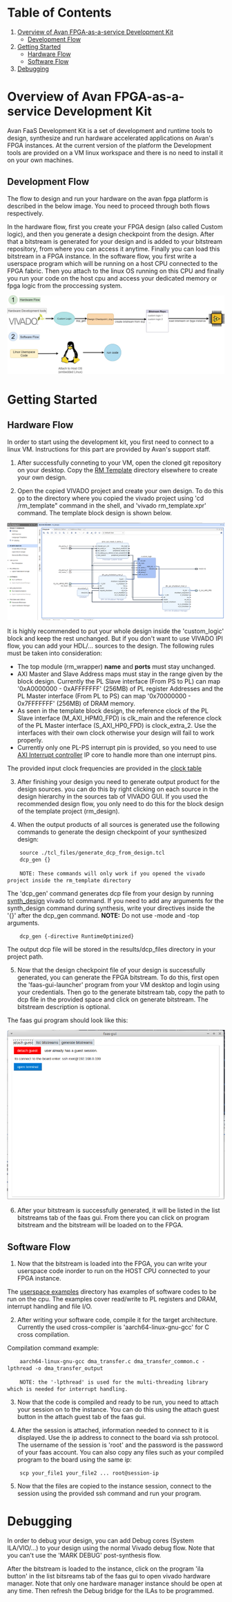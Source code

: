 # Table of Contents
1. [Overview of Avan FPGA-as-a-service Development Kit](#overview-of-avan-fpga-as-a-service-development-kit)
    - [Development Flow](#development-flow)
2. [Getting Started](#getting-started)
    - [Hardware Flow](#hardware-flow)
    - [Software Flow](#software-flow)
3. [Debugging](#debugging)


# Overview of Avan FPGA-as-a-service Development Kit

Avan FaaS Development Kit is a set of development and runtime tools to design, synthesize and run hardware accelerated applications on Avan's FPGA instances. At the current version of the platform the Development tools are provided on a VM linux workspace and there is no need to install it on your own machines.

## Development Flow
The flow to design and run your hardware on the avan fpga platform is described in the below image. You need to proceed through both flows respectively.


In the hardware flow, first you create your FPGA design (also called Custom logic), and then you generate a design checkpoint from the design. After that a bitstream is generated for your design and is added to your bitstream repository, from where you can access it anytime. Finally you can load this bitstream in a FPGA instance.
In the software flow, you first write a userspace program which will be running on a host CPU connected to the FPGA fabric. Then you attach to the linux OS running on this CPU and finally you run your code on the host cpu and access your dedicated memory or fpga logic from the proccessing system.

![Alt text](readme/design_flow.jpg)


# Getting Started
## Hardware Flow
In order to start using the development kit, you first need to connect to a linux VM. Instructions for this part are provided by Avan's support staff.
1. After successfully conneting to your VM, open the cloned git repository on your desktop. Copy the [RM Template](hardware/vivado/rm_template) directory elsewhere to create your own design. 

2. Open the copied VIVADO project and create your own design. To do this go to the directory where you copied the vivado project using 'cd <path to project>/rm_template" command in the shell, and 'vivado rm_template.xpr' command. The template block design is shown below.

![Alt text](readme/block_design.jpg)

It is highly recommended to put your whole design inside the 'custom_logic' block and keep the rest unchanged. But if you don't want to use VIVADO IPI flow, you can add your HDL/... sources to the design.
 The following rules must be taken into consideration:
* The top module (rm_wrapper) **name** and **ports** must stay unchanged.
* AXI Master and Slave Address maps must stay in the range given by the block design. Currently the PL Slave interface (From PS to PL) can map '0xA0000000 - 0xAFFFFFFF' (256MB) of PL register Addresses and the PL Master interface (From PL to PS) can map '0x70000000 - 0x7FFFFFFF' (256MB) of DRAM memory.
* As seen in the template block design, the reference clock of the PL Slave interface (M_AXI_HPM0_FPD) is clk_main and the reference clock of the PL Master interface (S_AXI_HP0_FPD) is clock_extra_2. Use the interfaces with their own clock otherwise your design will fail to work properly.
* Currently only one PL-PS interrupt pin is provided, so you need to use [AXI Interrupt controller](https://www.xilinx.com/support/documentation/ip_documentation/axi_intc/v4_1/pg099-axi-intc.pdf) IP core to handle more than one interrupt pins.

The provided input clock frequencies are provided in the [clock table](readme/clock_recipes.csv)

3. After finishing your design you need to generate output product for the design sources. you can do this by right clicking on each source in the design hierarchy in the sources tab of VIVADO GUI. If you used the recommended design flow, you only need to do this for the block design of the template project (rm_design).

4. When the output products of all sources is generated use the following commands to generate the design checkpoint of your synthesized design:
```
    source ./tcl_files/generate_dcp_from_design.tcl
    dcp_gen {}

    NOTE: These commands will only work if you opened the vivado project inside the rm_template directory
```
The 'dcp_gen' command generates dcp file from your design by running [synth_design](https://www.xilinx.com/support/documentation/sw_manuals/xilinx2019_2/ug835-vivado-tcl-commands.pdf#page=1700) vivado tcl command. If you need to add any arguments for the synth_design command during synthesis, write your directives inside the '{}' after the dcp_gen command.
    **NOTE:** Do not use -mode and -top arguments.
```
    dcp_gen {-directive RuntimeOptimized}
```

The output dcp file will be stored in the results/dcp_files directory in your project path.

5. Now that the design checkpoint file of your design is successfully generated, you can generate the FPGA bitstream. To do this, first open the 'faas-gui-launcher' program from your VM desktop and login using your credentials. Then go to the generate bitstream tab, copy the path to dcp file in the provided space and click on generate bitstream. The bitstream description is optional.

The faas gui program should look like this:
 
![Alt text](readme/faas-gui.jpg)

6. After your bitstream is successfully generated, it will be listed in the list bitstreams tab of the faas gui. From there you can click on program bitstream and the bitstream will be loaded on to the FPGA.

## Software Flow

1. Now that the bitstream is loaded into the FPGA, you can write your userspace code inorder to run on the HOST CPU connected to your FPGA instance.

The [userspace examples](software/userspace_examples) directory has examples of software codes to be run on the cpu. The examples cover read/write to PL registers and DRAM, interrupt handling and file I/O.

2. After writing your software code, compile it for the target architecture. Currently the used cross-compiler is 'aarch64-linux-gnu-gcc' for C cross compilation.

Compilation command example:
```
    aarch64-linux-gnu-gcc dma_transfer.c dma_transfer_common.c -lpthread -o dma_transfer_output

    NOTE: the '-lpthread' is used for the multi-threading library which is needed for interrupt handling.
```

3. Now that the code is compiled and ready to be run, you need to attach your session on to the instance. You can do this using the attach guest button in the attach guest tab of the faas gui.

4. After the session is attached, information needed to connect to it is displayed. Use the ip address to connect to the board via ssh protocol. The username of the session is 'root' and the password is the password of your faas account. You can also copy any files such as your compiled program to the board using the same ip:
```
    scp your_file1 your_file2 ... root@session-ip 
```

5. Now that the files are copied to the instance session, connect to the session using the provided ssh command and run your program.

# Debugging

In order to debug your design, you can add Debug cores (System ILA/VIO/...) to your design using the normal Vivado debug flow. Note that you can't use the 'MARK DEBUG' post-synthesis flow.

After the bitstream is loaded to the instance, click on the program 'ila button' in the list bitsreams tab of the faas gui to open vivado hardware manager. Note that only one hardware manager instance should be open at any time. Then refresh the Debug bridge for the ILAs to be programmed.